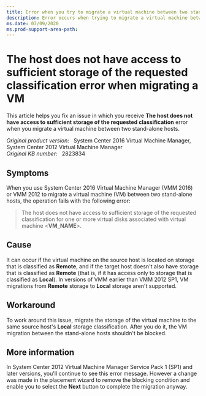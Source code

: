 ```yaml
---
title: Error when you try to migrate a virtual machine between two stand-alone hosts
description: Error occurs when trying to migrate a virtual machine between two stand-alone hosts.
ms.date: 07/09/2020
ms.prod-support-area-path: 
---
```

# The host does not have access to sufficient storage of the requested classification error when migrating a VM

This article helps you fix an issue in which you receive **The host does not have access to sufficient storage of the requested classification** error when you migrate a virtual machine between two stand-alone hosts.

_Original product version:_ &nbsp; System Center 2016 Virtual Machine Manager, System Center 2012 Virtual Machine Manager  
_Original KB number:_ &nbsp; 2823834

## Symptoms

When you use System Center 2016 Virtual Machine Manager (VMM 2016) or VMM 2012 to migrate a virtual machine (VM) between two stand-alone hosts, the operation fails with the following error:

> The host does not have access to sufficient storage of the requested classification for one or more virtual disks associated with virtual machine <**VM_NAME**>.

## Cause

It can occur if the virtual machine on the source host is located on storage that is classified as **Remote**, and if the target host doesn't also have storage that is classified as **Remote** (that is, if it has access only to storage that is classified as **Local**). In versions of VMM earlier than VMM 2012 SP1, VM migrations from **Remote** storage to **Local** storage aren't supported.

## Workaround

To work around this issue, migrate the storage of the virtual machine to the same source host's **Local** storage classification. After you do it, the VM migration between the stand-alone hosts shouldn't be blocked.

## More information

In System Center 2012 Virtual Machine Manager Service Pack 1 (SP1) and later versions, you'll continue to see this error message. However a change was made in the placement wizard to remove the blocking condition and enable you to select the **Next** button to complete the migration anyway.
